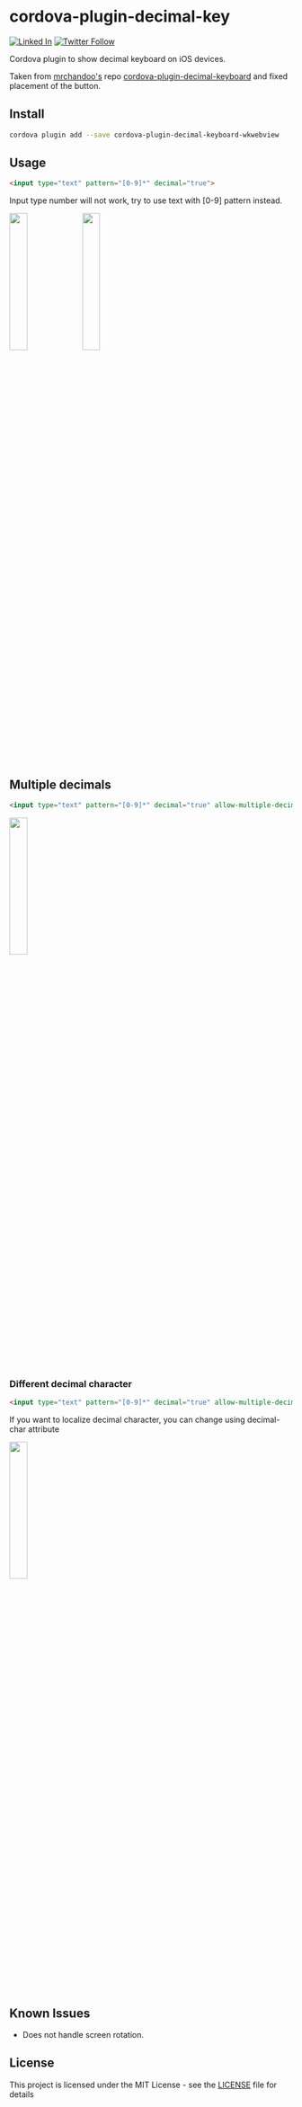 # cordova-plugin-decimal-key
[![Linked In](https://img.shields.io/badge/Linked-In-blue.svg)](https://www.linkedin.com/in/john-i-doherty) [![Twitter Follow](https://img.shields.io/twitter/follow/CambridgeMVP.svg?style=social&label=Twitter&style=plastic)](https://twitter.com/CambridgeMVP)

Cordova plugin to show decimal keyboard on iOS devices.

Taken from [mrchandoo's](https://github.com/john-doherty) repo [cordova-plugin-decimal-keyboard](https://github.com/john-doherty/cordova-plugin-decimal-keyboard-wkwebview) and fixed placement of the button.

## Install

```bash
cordova plugin add --save cordova-plugin-decimal-keyboard-wkwebview
```

## Usage

```html
<input type="text" pattern="[0-9]*" decimal="true">
```

Input type number will not work, try to use text with [0-9] pattern instead.

<img src="screenshots/basic-usage.png" width="25%" height="25%" /> <img src="screenshots/basic-usage-typed-content.png" width="25%" height="25%" />

## Multiple decimals

```html
<input type="text" pattern="[0-9]*" decimal="true" allow-multiple-decimals="true">
```

<img src="screenshots/multiple-decimals.png" width="25%" height="25%" />

### Different decimal character

```html
<input type="text" pattern="[0-9]*" decimal="true" allow-multiple-decimals="false" decimal-char=",">
```

If you want to localize decimal character, you can change using decimal-char attribute

<img src="screenshots/different-decimal-char.png" width="25%" height="25%" />

## Known Issues
* Does not handle screen rotation.
## License

This project is licensed under the MIT License - see the [LICENSE](LICENSE) file for details
